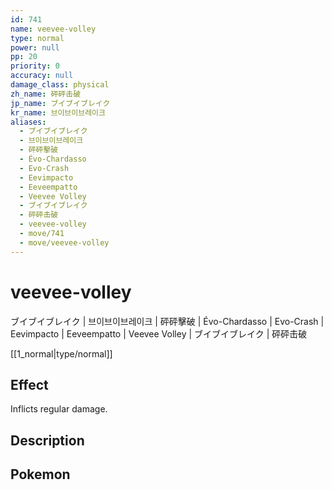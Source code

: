 ```yaml
---
id: 741
name: veevee-volley
type: normal
power: null
pp: 20
priority: 0
accuracy: null
damage_class: physical
zh_name: 砰砰击破
jp_name: ブイブイブレイク
kr_name: 브이브이브레이크
aliases:
  - ブイブイブレイク
  - 브이브이브레이크
  - 砰砰擊破
  - Évo-Chardasso
  - Evo-Crash
  - Eevimpacto
  - Eeveempatto
  - Veevee Volley
  - ブイブイブレイク
  - 砰砰击破
  - veevee-volley
  - move/741
  - move/veevee-volley
---
```

# veevee-volley
    
ブイブイブレイク | 브이브이브레이크 | 砰砰擊破 | Évo-Chardasso | Evo-Crash | Eevimpacto | Eeveempatto | Veevee Volley | ブイブイブレイク | 砰砰击破

[[1_normal|type/normal]]

## Effect

Inflicts regular damage.

## Description



## Pokemon



